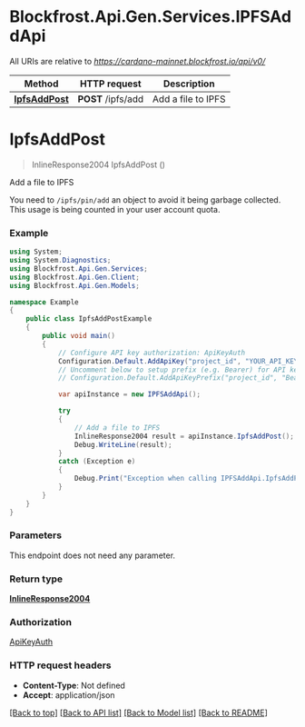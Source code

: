 # Blockfrost.Api.Gen.Services.IPFSAddApi

All URIs are relative to *https://cardano-mainnet.blockfrost.io/api/v0/*

Method | HTTP request | Description
------------- | ------------- | -------------
[**IpfsAddPost**](IPFSAddApi.md#ipfsaddpost) | **POST** /ipfs/add | Add a file to IPFS

<a name="ipfsaddpost"></a>
# **IpfsAddPost**
> InlineResponse2004 IpfsAddPost ()

Add a file to IPFS

You need to `/ipfs/pin/add` an object to avoid it being garbage collected. This usage is being counted in your user account quota. 

### Example
```csharp
using System;
using System.Diagnostics;
using Blockfrost.Api.Gen.Services;
using Blockfrost.Api.Gen.Client;
using Blockfrost.Api.Gen.Models;

namespace Example
{
    public class IpfsAddPostExample
    {
        public void main()
        {
            // Configure API key authorization: ApiKeyAuth
            Configuration.Default.AddApiKey("project_id", "YOUR_API_KEY");
            // Uncomment below to setup prefix (e.g. Bearer) for API key, if needed
            // Configuration.Default.AddApiKeyPrefix("project_id", "Bearer");

            var apiInstance = new IPFSAddApi();

            try
            {
                // Add a file to IPFS
                InlineResponse2004 result = apiInstance.IpfsAddPost();
                Debug.WriteLine(result);
            }
            catch (Exception e)
            {
                Debug.Print("Exception when calling IPFSAddApi.IpfsAddPost: " + e.Message );
            }
        }
    }
}
```

### Parameters
This endpoint does not need any parameter.

### Return type

[**InlineResponse2004**](InlineResponse2004.md)

### Authorization

[ApiKeyAuth](../README.md#ApiKeyAuth)

### HTTP request headers

 - **Content-Type**: Not defined
 - **Accept**: application/json

[[Back to top]](#) [[Back to API list]](../README.md#documentation-for-api-endpoints) [[Back to Model list]](../README.md#documentation-for-models) [[Back to README]](../README.md)
